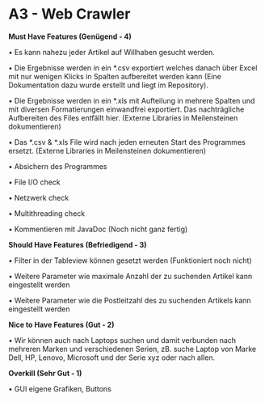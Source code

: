 # A3 - Web Crawler

**Must Have Features (Genügend - 4)**

•	Es kann nahezu jeder Artikel auf Willhaben gesucht werden.

•   Die Ergebnisse werden in ein *.csv exportiert welches danach über Excel mit nur wenigen Klicks in Spalten aufbereitet werden kann (Eine Dokumentation dazu wurde erstellt und liegt im Repository).

•	Die Ergebnisse werden in ein *.xls mit Aufteilung in mehrere Spalten und mit diversen Formatierungen einwandfrei exportiert. Das nachträgliche Aufbereiten des Files entfällt hier. (Externe Libraries in Meilensteinen dokumentieren)

•	Das *.csv & *.xls File wird nach jeden erneuten Start des Programmes ersetzt. (Externe Libraries in Meilensteinen dokumentieren)

•	Absichern des Programmes

•	File I/O check

•	Netzwerk check

•	Multithreading check

•	Kommentieren mit JavaDoc (Noch nicht ganz fertig)


**Should Have Features (Befriedigend - 3)**

•	Filter in der Tableview können gesetzt werden (Funktioniert noch nicht)

•	Weitere Parameter wie maximale Anzahl der zu suchenden Artikel kann eingestellt werden

•	Weitere Parameter wie die Postleitzahl des zu suchenden Artikels kann eingestellt werden



**Nice to Have Features (Gut - 2)**


•	Wir können auch nach Laptops suchen und damit verbunden nach mehreren Marken und verschiedenen Serien, zB. suche Laptop von Marke Dell, HP, Lenovo, Microsoft und der Serie xyz oder nach allen.

**Overkill (Sehr Gut - 1)**

•	GUI eigene Grafiken, Buttons





